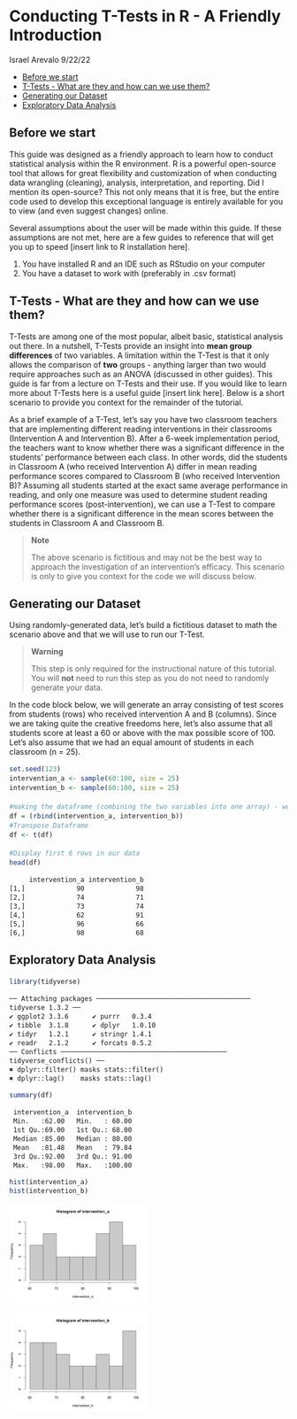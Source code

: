 Conducting T-Tests in R - A Friendly Introduction
================
Israel Arevalo
9/22/22

-   <a href="#before-we-start" id="toc-before-we-start">Before we start</a>
-   <a href="#t-tests---what-are-they-and-how-can-we-use-them"
    id="toc-t-tests---what-are-they-and-how-can-we-use-them">T-Tests - What
    are they and how can we use them?</a>
-   <a href="#generating-our-dataset"
    id="toc-generating-our-dataset">Generating our Dataset</a>
-   <a href="#exploratory-data-analysis"
    id="toc-exploratory-data-analysis">Exploratory Data Analysis</a>

## Before we start

This guide was designed as a friendly approach to learn how to conduct
statistical analysis within the R environment. R is a powerful
open-source tool that allows for great flexibility and customization of
when conducting data wrangling (cleaning), analysis, interpretation, and
reporting. Did I mention its open-source? This not only means that it is
free, but the entire code used to develop this exceptional language is
entirely available for you to view (and even suggest changes) online.

Several assumptions about the user will be made within this guide. If
these assumptions are not met, here are a few guides to reference that
will get you up to speed \[insert link to R installation here\].

1.  You have installed R and an IDE such as RStudio on your computer
2.  You have a dataset to work with (preferably in .csv format)

## T-Tests - What are they and how can we use them?

T-Tests are among one of the most popular, albeit basic, statistical
analysis out there. In a nutshell, T-Tests provide an insight into
**mean group differences** of two variables. A limitation within the
T-Test is that it only allows the comparison of **two** groups -
anything larger than two would require approaches such as an ANOVA
(discussed in other guides). This guide is far from a lecture on T-Tests
and their use. If you would like to learn more about T-Tests here is a
useful guide \[insert link here\]. Below is a short scenario to provide
you context for the remainder of the tutorial.

As a brief example of a T-Test, let’s say you have two classroom
teachers that are implementing different reading interventions in their
classrooms (Intervention A and Intervention B). After a 6-week
implementation period, the teachers want to know whether there was a
significant difference in the students’ performance between each class.
In other words, did the students in Classroom A (who received
Intervention A) differ in mean reading performance scores compared to
Classroom B (who received Intervention B)? Assuming all students started
at the exact same average performance in reading, and only one measure
was used to determine student reading performance scores
(post-intervention), we can use a T-Test to compare whether there is a
significant difference in the mean scores between the students in
Classroom A and Classroom B.

> **Note**
>
> The above scenario is fictitious and may not be the best way to
> approach the investigation of an intervention’s efficacy. This
> scenario is only to give you context for the code we will discuss
> below.

## Generating our Dataset

Using randomly-generated data, let’s build a fictitious dataset to math
the scenario above and that we will use to run our T-Test.

> **Warning**
>
> This step is only required for the instructional nature of this
> tutorial. You will **not** need to run this step as you do not need to
> randomly generate your data.

In the code block below, we will generate an array consisting of test
scores from students (rows) who received intervention A and B (columns).
Since we are taking quite the creative freedoms here, let’s also assume
that all students score at least a 60 or above with the max possible
score of 100. Let’s also assume that we had an equal amount of students
in each classroom (n = 25).

``` r
set.seed(123)
intervention_a <- sample(60:100, size = 25)
intervention_b <- sample(60:100, size = 25)

#making the dataframe (combining the two variables into one array) - we will call it "df"
df = (rbind(intervention_a, intervention_b))
#Transpose Dataframe
df <- t(df) 

#Display first 6 rows in our data
head(df)
```

         intervention_a intervention_b
    [1,]             90             98
    [2,]             74             71
    [3,]             73             74
    [4,]             62             91
    [5,]             96             66
    [6,]             98             68

## Exploratory Data Analysis

``` r
library(tidyverse)
```

    ── Attaching packages ─────────────────────────────────────── tidyverse 1.3.2 ──
    ✔ ggplot2 3.3.6      ✔ purrr   0.3.4 
    ✔ tibble  3.1.8      ✔ dplyr   1.0.10
    ✔ tidyr   1.2.1      ✔ stringr 1.4.1 
    ✔ readr   2.1.2      ✔ forcats 0.5.2 
    ── Conflicts ────────────────────────────────────────── tidyverse_conflicts() ──
    ✖ dplyr::filter() masks stats::filter()
    ✖ dplyr::lag()    masks stats::lag()

``` r
summary(df)
```

     intervention_a  intervention_b  
     Min.   :62.00   Min.   : 60.00  
     1st Qu.:69.00   1st Qu.: 68.00  
     Median :85.00   Median : 80.00  
     Mean   :81.48   Mean   : 79.84  
     3rd Qu.:92.00   3rd Qu.: 91.00  
     Max.   :98.00   Max.   :100.00  

``` r
hist(intervention_a)
hist(intervention_b)
```

<img
src="ttests.markdown_github_files/figure-markdown_github/figures-side-1.png"
style="width:50.0%" />

<img
src="ttests.markdown_github_files/figure-markdown_github/figures-side-2.png"
style="width:50.0%" />
